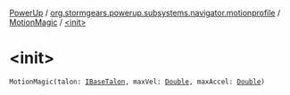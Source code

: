 [PowerUp](../../index.md) / [org.stormgears.powerup.subsystems.navigator.motionprofile](../index.md) / [MotionMagic](index.md) / [&lt;init&gt;](./-init-.md)

# &lt;init&gt;

`MotionMagic(talon: `[`IBaseTalon`](../../org.stormgears.utils.decoupling/-i-base-talon/index.md)`, maxVel: `[`Double`](https://kotlinlang.org/api/latest/jvm/stdlib/kotlin/-double/index.html)`, maxAccel: `[`Double`](https://kotlinlang.org/api/latest/jvm/stdlib/kotlin/-double/index.html)`)`